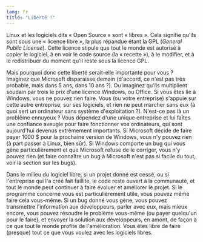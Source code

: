 ```yaml
---
lang: fr
title: "Liberté !"
---
```


Linux et les logiciels dits « Open Source » sont « libres ». Cela 
signifie qu'ils sont sous une « licence libre », la plus répandue étant 
la GPL (<i>General Public License</i>). Cette licence stipule que tout 
le monde est autorisé à copier le logiciel, à en voir le code source (la 
« recette »), à le modifier, et à le redistribuer du moment qu'il reste 
sous la licence GPL.

Mais pourquoi donc cette liberté serait-elle importante pour vous ? 
Imaginez que Microsoft disparaisse demain (d'accord, ce n'est pas très 
probable, mais dans 5 ans, dans 10 ans ?). Ou imaginez qu'ils 
multiplient soudain par trois le prix d'une licence Windows, ou Office. 
Si vous êtes lié à Windows, vous ne pouvez rien faire. Vous (ou votre 
entreprise) s'appuie sur cette autre entreprise, sur ses logiciels, et 
rien ne peut marcher sans eux (à quoi sert un ordinateur sans système 
d'exploitation ?). N'est-ce pas là un problème ennuyeux ? Vous dépendez 
d'une unique entreprise et lui faites une confiance aveugle pour faire 
fonctionner vos ordinateurs, qui sont aujourd'hui devenus extrêmement 
importants. Si Microsoft décide de faire payer 1000 $ pour la prochaine 
version de Windows, vous n'y pouvez rien (à part passer à Linux, bien 
sûr). Si Windows comporte un bug qui vous gène particulièrement et que 
Microsoft refuse de le corriger, vous n'y pouvez rien (et faire 
connaître un bug à Microsoft n'est pas si facile du tout, voir la 
section sur les bugs).

Dans le milieu du logiciel libre, si un projet donné est cessé, ou si 
l'entreprise qui l'a créé fait faillite, le code reste ouvert à la 
communauté, et tout le monde peut continuer à faire évoluer et 
améliorer le projet. Si le programme concerné vous est particulièrement 
utile, vous pouvez même faire cela vous-même. Si un bug donné vous 
gène, vous pouvez transmettre l'information aux développeurs, parler 
avec eux, mais mieux encore, vous pouvez résoudre le problème vous-même 
(ou payer quelqu'un pour le faire), et envoyer la solution aux 
développeurs, en amont, de façon à ce que tout le monde profite de 
l'amélioration. Vous êtes libre de faire (presque) tout ce que vous 
voulez avec les logiciels libres.




